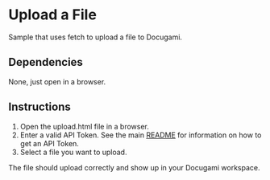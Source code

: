 # Upload a File

Sample that uses fetch to upload a file to Docugami.

## Dependencies
None, just open in a browser.

## Instructions
1. Open the upload.html file in a browser.
2. Enter a valid API Token. See the main [README](../../README.md) for information on how to get an API Token.
3. Select a file you want to upload.

The file should upload correctly and show up in your Docugami workspace.